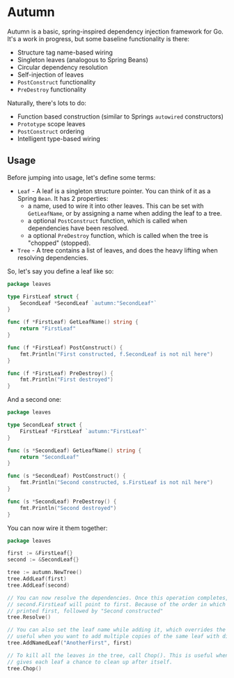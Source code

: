# Autumn

Autumn is a basic, spring-inspired dependency injection framework for Go. It's a work in progress, but some baseline functionality is there:

* Structure tag name-based wiring
* Singleton leaves (analogous to Spring Beans)
* Circular dependency resolution
* Self-injection of leaves
* `PostConstruct` functionality
* `PreDestroy` functionality

Naturally, there's lots to do:

* Function based construction (similar to Springs `autowired` constructors)
* `Prototype` scope leaves
* `PostConstruct` ordering
* Intelligent type-based wiring

## Usage

Before jumping into usage, let's define some terms:

* `Leaf` - A leaf is a singleton structure pointer. You can think of it as a Spring `Bean`. It has 2 properties:
    * a name, used to wire it into other leaves. This can be set with `GetLeafName`, or by assigning a name when adding the leaf to a tree.
    * a optional `PostConstruct` function, which is called when dependencies have been resolved.
    * a optional `PreDestroy` function, which is called when the tree is "chopped" (stopped).
* `Tree` - A tree contains a list of leaves, and does the heavy lifting when resolving dependencies.

So, let's say you define a leaf like so:
```go
package leaves

type FirstLeaf struct {
	SecondLeaf *SecondLeaf `autumn:"SecondLeaf"`
}

func (f *FirstLeaf) GetLeafName() string {
	return "FirstLeaf"
}

func (f *FirstLeaf) PostConstruct() {
	fmt.Println("First constructed, f.SecondLeaf is not nil here")
}

func (f *FirstLeaf) PreDestroy() {
	fmt.Println("First destroyed")
}
```

And a second one:
```go
package leaves

type SecondLeaf struct {
	FirstLeaf *FirstLeaf `autumn:"FirstLeaf"`
}

func (s *SecondLeaf) GetLeafName() string {
	return "SecondLeaf"
}

func (s *SecondLeaf) PostConstruct() {
	fmt.Println("Second constructed, s.FirstLeaf is not nil here")
}

func (s *SecondLeaf) PreDestroy() {
	fmt.Println("Second destroyed")
}
```

You can now wire it them together:
```go
package leaves

first := &FirstLeaf{}
second := &SecondLeaf{}

tree := autumn.NewTree()
tree.AddLeaf(first)
tree.AddLeaf(second)

// You can now resolve the dependencies. Once this operation completes, first.SecondLeaf will point to second. and 
// second.FirstLeaf will point to first. Because of the order in which these were added, "First constructed" will be 
// printed first, followed by "Second constructed"
tree.Resolve()

// You can also set the leaf name while adding it, which overrides the leaf name defined in the structure. This is
// useful when you want to add multiple copies of the same leaf with different names
tree.AddNamedLeaf("AnotherFirst", first)

// To kill all the leaves in the tree, call Chop(). This is useful when gracefully shutting down an applications, and
// gives each leaf a chance to clean up after itself.
tree.Chop()
```

